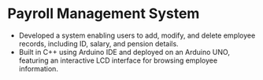 # Payroll Management System

- Developed a system enabling users to add, modify, and delete employee records, including ID, salary, and pension details.
- Built in C++ using Arduino IDE and deployed on an Arduino UNO, featuring an interactive LCD interface for browsing employee information.
